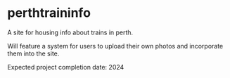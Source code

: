 # perthtraininfo

A site for housing info about trains in perth.

Will feature a system for users to upload their own photos and incorporate them into the site.

Expected project completion date: 2024
